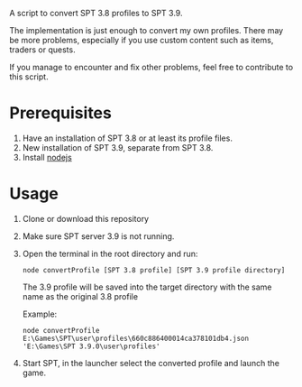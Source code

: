A script to convert SPT 3.8 profiles to SPT 3.9. 

The implementation is just enough to convert my own profiles. There may be more problems, especially if you use custom content such as items, traders or quests.

If you manage to encounter and fix other problems, feel free to contribute to this script.

# Prerequisites
1. Have an installation of SPT 3.8 or at least its profile files.
1. New installation of SPT 3.9, separate from SPT 3.8.
1. Install [nodejs](https://nodejs.org/)

# Usage
1. Clone or download this repository
1. Make sure SPT server 3.9 is not running.
1. Open the terminal in the root directory and run: 
    ```
    node convertProfile [SPT 3.8 profile] [SPT 3.9 profile directory]
    ```
    The 3.9 profile will be saved into the target directory with the same name as the original 3.8 profile

    Example: 
    ```
    node convertProfile E:\Games\SPT\user\profiles\660c886400014ca378101db4.json 'E:\Games\SPT 3.9.0\user\profiles'
    ```
1. Start SPT, in the launcher select the converted profile and launch the game.
